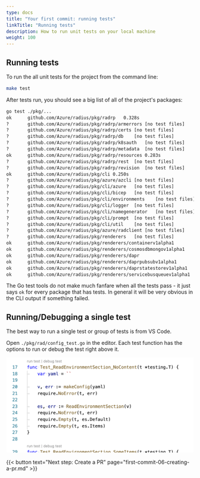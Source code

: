 ```yaml
---
type: docs
title: "Your first commit: running tests"
linkTitle: "Running tests"
description: How to run unit tests on your local machine
weight: 100
---
```


## Running tests

To run the all unit tests for the project from the command line:

```sh
make test
```

After tests run, you should see a big list of all of the project's packages:

```txt
go test ./pkg/...
ok  	github.com/Azure/radius/pkg/radrp	0.328s
?   	github.com/Azure/radius/pkg/radrp/armerrors	[no test files]
?   	github.com/Azure/radius/pkg/radrp/certs	[no test files]
?   	github.com/Azure/radius/pkg/radrp/db	[no test files]
?   	github.com/Azure/radius/pkg/radrp/k8sauth	[no test files]
?   	github.com/Azure/radius/pkg/radrp/metadata	[no test files]
ok  	github.com/Azure/radius/pkg/radrp/resources	0.283s
?   	github.com/Azure/radius/pkg/radrp/rest	[no test files]
?   	github.com/Azure/radius/pkg/radrp/revision	[no test files]
ok  	github.com/Azure/radius/pkg/cli	0.250s
?   	github.com/Azure/radius/pkg/azure/azcli	[no test files]
?   	github.com/Azure/radius/pkg/cli/azure	[no test files]
?   	github.com/Azure/radius/pkg/cli/bicep	[no test files]
?   	github.com/Azure/radius/pkg/cli/environments	[no test files]
?   	github.com/Azure/radius/pkg/cli/logger	[no test files]
?   	github.com/Azure/radius/pkg/cli/namegenerator	[no test files]
?   	github.com/Azure/radius/pkg/cli/prompt	[no test files]
?   	github.com/Azure/radius/pkg/cli/util	[no test files]
?   	github.com/Azure/radius/pkg/azure/radclient	[no test files]
?   	github.com/Azure/radius/pkg/renderers	[no test files]
ok  	github.com/Azure/radius/pkg/renderers/containerv1alpha1
ok   	github.com/Azure/radius/pkg/renderers/cosmosdbmongov1alpha1
ok   	github.com/Azure/radius/pkg/renderers/dapr
ok   	github.com/Azure/radius/pkg/renderers/daprpubsubv1alpha1
ok   	github.com/Azure/radius/pkg/renderers/daprstatestorev1alpha1
ok   	github.com/Azure/radius/pkg/renderers/servicebusqueuev1alpha1
```

The Go test tools do not make much fanfare when all the tests pass - it just says `ok` for every package that has tests.
In general it will be very obvious in the CLI output if something failed.

## Running/Debugging a single test

The best way to run a single test or group of tests is from VS Code.

Open `./pkg/rad/config_test.go` in the editor. Each test function has the options to run or debug the test right above it.

<img width="600px" src="unittest-commands.png" alt="Commands to launch for a unit test"><br />

{{< button text="Next step: Create a PR" page="first-commit-06-creating-a-pr.md" >}}
